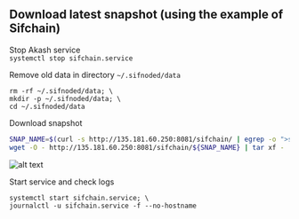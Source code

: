 ## Download latest snapshot (using the example of Sifchain)  
Stop Akash service  
`systemctl stop sifchain.service`  

Remove old data in directory `~/.sifnoded/data`  
```
rm -rf ~/.sifnoded/data; \
mkdir -p ~/.sifnoded/data; \
cd ~/.sifnoded/data
```

Download snapshot  
```bash
SNAP_NAME=$(curl -s http://135.181.60.250:8081/sifchain/ | egrep -o ">sifchain.*tar" | tail -n 1 | tr -d '>'); \
wget -O - http://135.181.60.250:8081/sifchain/${SNAP_NAME} | tar xf -
```
![alt text](https://github.com/c29r3/cosmos-snapshots/blob/main/2021-01-20_14-19.png?raw=true)

Start service and check logs  
```
systemctl start sifchain.service; \
journalctl -u sifchain.service -f --no-hostname
```
